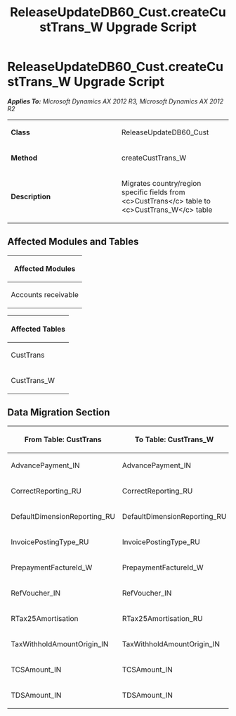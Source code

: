 ﻿---
title: ReleaseUpdateDB60_Cust.createCustTrans_W Upgrade Script
TOCTitle: ReleaseUpdateDB60_Cust.createCustTrans_W Upgrade Script
ms:assetid: ed2dfc89-c0e0-d78f-67f6-8f1d54b84880
ms:mtpsurl: https://msdn.microsoft.com/en-us/library/JJ719960(v=AX.60)
ms:contentKeyID: 49712032
ms.date: 05/18/2015
mtps_version: v=AX.60
---

# ReleaseUpdateDB60\_Cust.createCustTrans\_W Upgrade Script 


_**Applies To:** Microsoft Dynamics AX 2012 R3, Microsoft Dynamics AX 2012 R2_

<table>
<colgroup>
<col style="width: 50%" />
<col style="width: 50%" />
</colgroup>
<tbody>
<tr class="odd">
<td><p><strong>Class</strong></p></td>
<td><p>ReleaseUpdateDB60_Cust</p></td>
</tr>
<tr class="even">
<td><p><strong>Method</strong></p></td>
<td><p>createCustTrans_W</p></td>
</tr>
<tr class="odd">
<td><p><strong>Description</strong></p></td>
<td><p>Migrates country/region specific fields from &lt;c&gt;CustTrans&lt;/c&gt; table to &lt;c&gt;CustTrans_W&lt;/c&gt; table</p></td>
</tr>
</tbody>
</table>


## Affected Modules and Tables

<table>
<colgroup>
<col style="width: 100%" />
</colgroup>
<thead>
<tr class="header">
<th><p>Affected Modules</p></th>
</tr>
</thead>
<tbody>
<tr class="odd">
<td><p>Accounts receivable</p></td>
</tr>
</tbody>
</table>


<table>
<colgroup>
<col style="width: 100%" />
</colgroup>
<thead>
<tr class="header">
<th><p>Affected Tables</p></th>
</tr>
</thead>
<tbody>
<tr class="odd">
<td><p>CustTrans</p></td>
</tr>
<tr class="even">
<td><p>CustTrans_W</p></td>
</tr>
</tbody>
</table>


## Data Migration Section

<table>
<colgroup>
<col style="width: 50%" />
<col style="width: 50%" />
</colgroup>
<thead>
<tr class="header">
<th><p>From Table: CustTrans</p></th>
<th><p>To Table: CustTrans_W</p></th>
</tr>
</thead>
<tbody>
<tr class="odd">
<td><p>AdvancePayment_IN</p></td>
<td><p>AdvancePayment_IN</p></td>
</tr>
<tr class="even">
<td><p>CorrectReporting_RU</p></td>
<td><p>CorrectReporting_RU</p></td>
</tr>
<tr class="odd">
<td><p>DefaultDimensionReporting_RU</p></td>
<td><p>DefaultDimensionReporting_RU</p></td>
</tr>
<tr class="even">
<td><p>InvoicePostingType_RU</p></td>
<td><p>InvoicePostingType_RU</p></td>
</tr>
<tr class="odd">
<td><p>PrepaymentFactureId_W</p></td>
<td><p>PrepaymentFactureId_W</p></td>
</tr>
<tr class="even">
<td><p>RefVoucher_IN</p></td>
<td><p>RefVoucher_IN</p></td>
</tr>
<tr class="odd">
<td><p>RTax25Amortisation</p></td>
<td><p>RTax25Amortisation_RU</p></td>
</tr>
<tr class="even">
<td><p>TaxWithholdAmountOrigin_IN</p></td>
<td><p>TaxWithholdAmountOrigin_IN</p></td>
</tr>
<tr class="odd">
<td><p>TCSAmount_IN</p></td>
<td><p>TCSAmount_IN</p></td>
</tr>
<tr class="even">
<td><p>TDSAmount_IN</p></td>
<td><p>TDSAmount_IN</p></td>
</tr>
</tbody>
</table>

  


